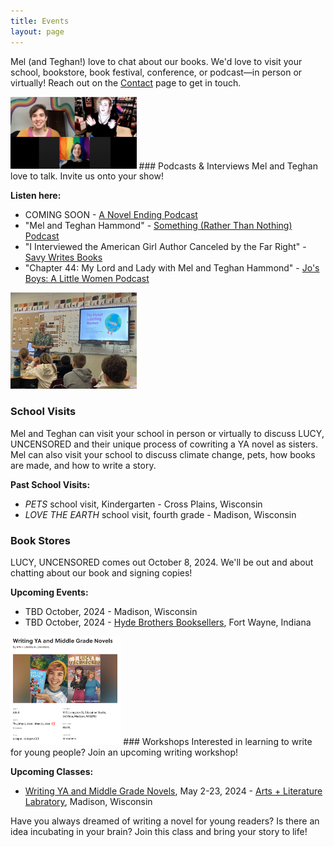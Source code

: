 ```yaml
---
title: Events
layout: page
---
```


Mel (and Teghan!) love to chat about our books. We'd love to visit your school, bookstore, book festival, conference, or podcast—in person or virtually! Reach out on the [Contact](https://www.melhammondbooks.com/contact) page to get in touch.  


<img src="images/site/savy_youtube.png" alt="Savy, Mel, and Teghan chat over Zoom" class="image-right " style="max-width:40%;">
### Podcasts & Interviews
Mel and Teghan love to talk. Invite us onto your show! 

**Listen here:**
- COMING SOON - [A Novel Ending Podcast](https://www.anovelending.com/podcast)
- "Mel and Teghan Hammond" - [Something (Rather Than Nothing) Podcast](https://podcasts.apple.com/us/podcast/mel-and-teghan-hammond/id1473313040?i=1000652795846)
- "I Interviewed the American Girl Author Canceled by the Far Right" - [Savy Writes Books](https://youtu.be/pbcayXOV7Tc?si=J5zsrcT5ineM4Hji)
- "Chapter 44: My Lord and Lady with Mel and Teghan Hammond" - [Jo's Boys: A Little Women Podcast](https://jos-boys-a-little-women-podcast.castos.com/episodes/chapter-44-my-lord-and-lady-with-mel-and-teghan-hammond) 

<div class="entry">
    <img src="images/site/school_visit.jpeg" alt="Mel presents Love the Earth in a classroom" class="image-right" style="max-width: 40%;">
    <div class="text">
        <h3>School Visits</h3>
        <p>Mel and Teghan can visit your school in person or virtually to discuss LUCY, UNCENSORED and their unique process of cowriting a YA novel as sisters. Mel can also visit your school to discuss climate change, pets, how books are made, and how to write a story.</p>
        <p><strong>Past School Visits:</strong></p>
        <ul>
            <li><em>PETS</em> school visit, Kindergarten - Cross Plains, Wisconsin</li>
            <li><em>LOVE THE EARTH</em> school visit, fourth grade - Madison, Wisconsin</li>
        </ul>
    </div>
</div>

### Book Stores
LUCY, UNCENSORED comes out October 8, 2024. We'll be out and about chatting about our book and signing copies!

**Upcoming Events:**
- TBD October, 2024 - Madison, Wisconsin
- TBD October, 2024 - [Hyde Brothers Booksellers](https://hydebros.com/), Fort Wayne, Indiana

<img src="images/site/art_lit_lab.png" alt="a class posting on the ALL website" class="image-right " style="max-width:35%;">
### Workshops
Interested in learning to write for young people? Join an upcoming writing workshop! 

**Upcoming Classes:**
- [Writing YA and Middle Grade Novels](https://www.hisawyer.com/arts-literature-laboratory/schedules/activity-set/729013), May 2-23, 2024 - [Arts + Literature Labratory](https://artlitlab.org/), Madison, Wisconsin

Have you always dreamed of writing a novel for young readers? Is there an idea incubating in your brain? Join this class and bring your story to life!


